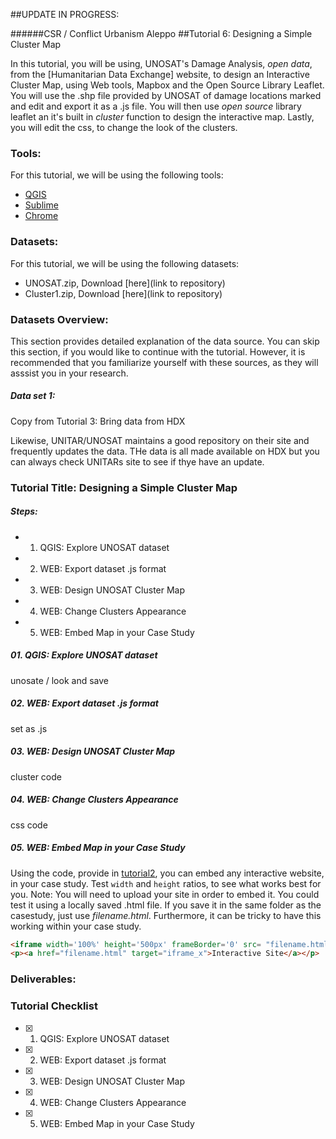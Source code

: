 ##UPDATE IN PROGRESS:

######CSR / Conflict Urbanism Aleppo 
##Tutorial 6: Designing a Simple Cluster Map

In this tutorial, you will be using, UNOSAT's Damage Analysis, *open data*, from the [Humanitarian Data Exchange] website, to design an Interactive Cluster Map, using Web tools, Mapbox and the Open Source Library Leaflet. You will use the .shp file provided by UNOSAT of damage locations marked and edit and export it as a .js file. You will then use *open source* library leaflet an it's built in *cluster* function to design the interactive map. Lastly, you will edit the css, to change the look of the clusters. 

### Tools:
For this tutorial, we will be using the following tools:
* [QGIS](http://www.qgis.org/en/site/)
* [Sublime](http://www.sublimetext.com/)
* [Chrome](https://www.google.com/chrome/)


### Datasets:
For this tutorial, we will be using the following datasets:
* UNOSAT.zip, Download [here](link to repository)
* Cluster1.zip, Download [here](link to repository)

  
### Datasets Overview:
This section provides detailed explanation of the data source. You can skip this section, if you would like to continue with the tutorial. However, it is recommended that you familiarize yourself with these sources, as they will asssist you in your research.

##### Data set 1:
Copy from Tutorial 3: Bring data from HDX

Likewise, UNITAR/UNOSAT maintains a good repository on their site and frequently updates the data. THe data is all made available on HDX but you can always check UNITARs site to see if thye have an update. 

### Tutorial Title: Designing a Simple Cluster Map

##### Steps:
  * 01. QGIS: Explore UNOSAT dataset
  * 02. WEB: Export dataset .js format
  * 03. WEB: Design UNOSAT Cluster Map
  * 04. WEB: Change Clusters Appearance 
  * 05. WEB: Embed Map in your Case Study 

##### 01. QGIS: Explore UNOSAT dataset

unosate  / look and save

##### 02. WEB: Export dataset .js format

set as .js

##### 03. WEB: Design UNOSAT Cluster Map 

cluster code

##### 04. WEB: Change Clusters Appearance  

css code

##### 05. WEB: Embed Map in your Case Study 

Using the code, provide in [tutorial2](), you can embed any interactive website, in your case study. Test `width` and `height` ratios, to see what works best for you. Note: You will need to upload your site in order to embed it. You could test it using a locally saved .html file. If you save it in the same folder as the casestudy, just  use *filename.html*. Furthermore, it can be tricky to have this working within your case study. 


```html
<iframe width='100%' height='500px' frameBorder='0' src= "filename.html" name="iframe_x"></iframe> 
<p><a href="filename.html" target="iframe_x">Interactive Site</a></p>
```


### Deliverables:

### Tutorial Checklist
- [x] 01. QGIS: Explore UNOSAT dataset
- [x] 02. WEB: Export dataset .js format
- [x] 03. WEB: Design UNOSAT Cluster Map
- [x] 04. WEB: Change Clusters Appearance 
- [x] 05. WEB: Embed Map in your Case Study 
